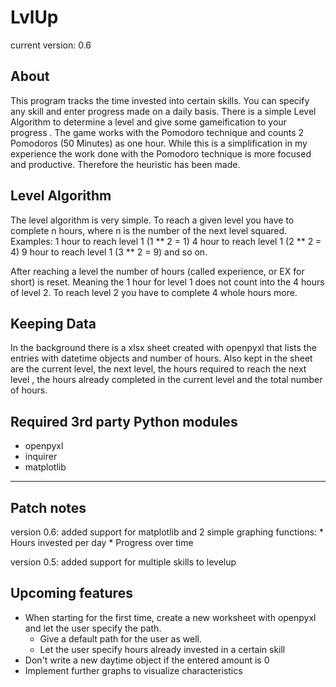 # LvlUp
current version: 0.6

## About
This program tracks the time invested into certain skills.  You can specify any skill and enter progress made on a
 daily basis. There is a simple Level Algorithm to determine a level and give some gameification to your progress
. The game works with the Pomodoro technique and counts 2 Pomodoros (50 Minutes) as one hour. While this is a
 simplification in my experience the work done with the Pomodoro technique is more focused and productive. Therefore
 the heuristic has been made.

## Level Algorithm
The level algorithm is very simple. To reach a given level you have to complete n hours, where n is the number of the
 next level squared.
Examples: 
1 hour to reach level 1 (1 ** 2 = 1)
4 hour to reach level 1 (2 ** 2 = 4)
9 hour to reach level 1 (3 ** 2 = 9)
and so on.

After reaching a level the number of hours (called experience, or EX for short) is reset. Meaning the 1 hour 
for level 1 does not count into the 4 hours of level 2. To reach level 2 you have to complete 4 whole hours more.

## Keeping Data
In the background there is a xlsx sheet created with openpyxl that lists the entries with datetime objects and number
 of hours. Also kept in the sheet are the current level, the next level, the hours required to reach the next level
 , the hours already completed in the current level and the total number of hours.

## Required 3rd party Python modules
* openpyxl
* inquirer
* matplotlib

---
## Patch notes
version 0.6: added support for matplotlib and 2 simple graphing functions:
    * Hours invested per day
    * Progress over time

version 0.5: added support for multiple skills to levelup

## Upcoming features
* When starting for the first time, create a new worksheet with openpyxl and let the user specify the path.
    * Give a default path for the user as well.
    * Let the user specify hours already invested in a certain skill
* Don't write a new daytime object if the entered amount is 0
* Implement further graphs to visualize characteristics
